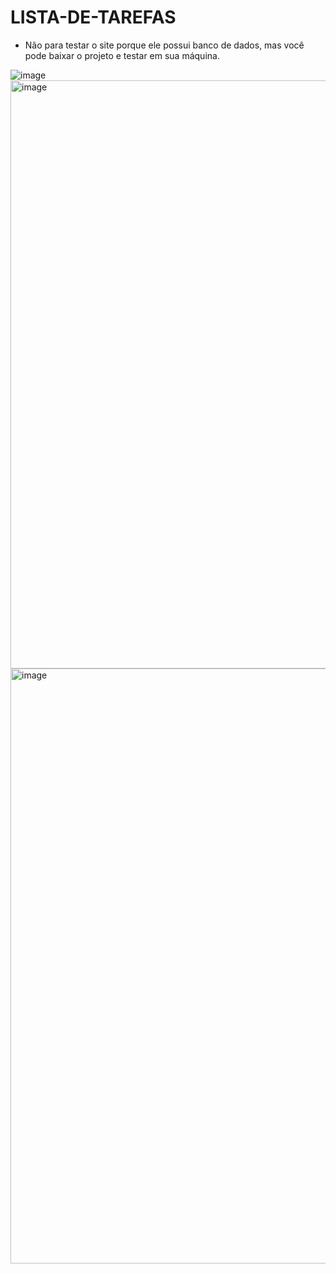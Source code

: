 # LISTA-DE-TAREFAS

 * Não para testar o site porque ele possui banco de dados, mas você pode baixar o projeto e testar em sua máquina. 

![image](https://user-images.githubusercontent.com/80698023/151430822-06186e58-84d1-4159-b3db-a5f75fb6a432.png)
<img width="941" alt="image" src="https://user-images.githubusercontent.com/80698023/151430869-88f37a71-6930-46d1-ba02-b4605817588c.png">
<img width="952" alt="image" src="https://user-images.githubusercontent.com/80698023/151430920-be12d6e5-8938-4186-951e-0d2327748fe7.png">
